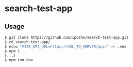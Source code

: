 # search-test-app

## Usage
```bash
$ git clone https://github.com/iposho/search-test-app.git
$ cd search-test-app/
$ echo "VITE_API_URL=https://URL_TO_SERVER/api/" >> .env
$ npm i
[...]
$ npm run dev
```
